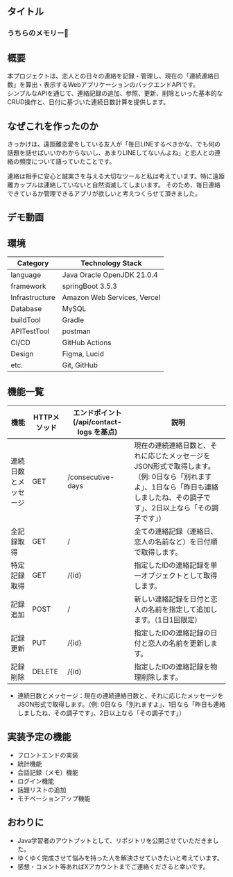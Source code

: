 ## タイトル
### うちらのメモリー🤝


## 概要
本プロジェクトは、恋人との日々の連絡を記録・管理し、現在の「連続連絡日数」を算出・表示するWebアプリケーションのバックエンドAPIです。  
シンプルなAPIを通じて、連絡記録の追加、参照、更新、削除といった基本的なCRUD操作と、日付に基づいた連続日数計算を提供します。




## なぜこれを作ったのか
きっかけは、遠距離恋愛をしている友人が「毎日LINEするべきかな、でも何の話題を話せばいいかわからないし、あまりLINEしてないんよね」と恋人との連絡の頻度について語っていたことです。

連絡は相手に安心と誠実さを与える大切なツールと私は考えています。特に遠距離カップルは連絡していないと自然消滅してしまいます。
そのため、毎日連絡できているか管理できるアプリが欲しいと考えつくらせて頂きました。
## デモ動画



## 環境
| Category       | Technology Stack            |
|----------------|-----------------------------|
| language       | Java Oracle OpenJDK 21.0.4  |
| framework      | springBoot 3.5.3            |
| Infrastructure | Amazon Web Services, Vercel |
| Database       | MySQL                       |
| buildTool      | Gradle                      |
| APITestTool    | postman                     |
| CI/CD          | GitHub Actions              |
| Design         | Figma, Lucid                |
| etc.           | Git, GitHub                 |

## 機能一覧
| 機能                 | HTTPメソッド | エンドポイント (/api/contact-logs を基点) | 説明                                                                                                                                                                          | 
| -------------------- | ------------ | ----------------------------------------- | ----------------------------------------------------------------------------------------------------------------------------------------------------------------------------- | 
| 連続日数とメッセージ | GET          | /consecutive-days                         | 現在の連続連絡日数と、それに応じたメッセージをJSON形式で取得します。（例: 0日なら「別れますよ」、1日なら「昨日も連絡しましたね、その調子です」、2日以上なら「その調子です」） | 
| 全記録取得           | GET          | /                                         | 全ての連絡記録（連絡日、恋人の名前など）を日付順で取得します。                                                                                                                | 
| 特定記録取得         | GET          | /{id}                                     | 指定したIDの連絡記録を単一オブジェクトとして取得します。                                                                                                                      | 
| 記録追加             | POST         | /                                         | 新しい連絡記録を日付と恋人の名前を指定して追加します。（1日1回限定）                                                                                                          | 
| 記録更新             | PUT          | /{id}                                     | 指定したIDの連絡記録の日付と恋人の名前を更新します。                                                                                                                          | 
| 記録削除             | DELETE       | /{id}                                     | 指定したIDの連絡記録を物理削除します。                                                                                                                                        | 

* 連続日数とメッセージ：現在の連続連絡日数と、それに応じたメッセージをJSON形式で取得します。（例: 0日なら「別れますよ」、1日なら「昨日も連絡しましたね、その調子です」、2日以上なら「その調子です」）

## 実装予定の機能
* フロントエンドの実装
* 統計機能
* 会話記録（メモ）機能
* ログイン機能
* 話題リストの追加
* モチベーションアップ機能


## おわりに
* Java学習者のアウトプットとして、リポジトリを公開させていただきました。
* ゆくゆく完成させて悩みを持った人を解決させていきたいと考えています。
* 感想・コメント等あればXアカウントまでご連絡くださると幸いです。


